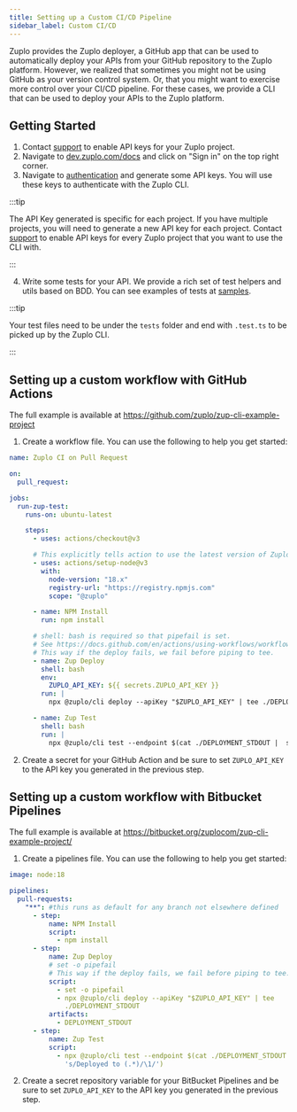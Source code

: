 ```yaml
---
title: Setting up a Custom CI/CD Pipeline
sidebar_label: Custom CI/CD
---
```


Zuplo provides the Zuplo deployer, a GitHub app that can be used to automatically deploy your APIs from your GitHub repository to the Zuplo platform. However, we realized that sometimes you might not be using GitHub as your version control system. Or, that you might want to exercise more control over your CI/CD pipeline. For these cases, we provide a CLI that can be used to deploy your APIs to the Zuplo platform.

## Getting Started

1. Contact [support](mailto:support@zuplo.com) to enable API keys for your Zuplo project.
2. Navigate to [dev.zuplo.com/docs](https://dev.zuplo.com/docs) and click on "Sign in" on the top right corner.
3. Navigate to [authentication](https://dev.zuplo.com/docs/v1/#authentication) and generate some API keys. You will use these keys to authenticate with the Zuplo CLI.

:::tip

The API Key generated is specific for each project. If you have multiple projects, you will need to generate a new API key for each project. Contact [support](mailto:support@zuplo.com) to enable API keys for every Zuplo project that you want to use the CLI with.

:::

4. Write some tests for your API. We provide a rich set of test helpers and utils based on BDD. You can see examples of tests at [samples](https://github.com/zuplo/zup-cli-example-project/tree/main/tests).

:::tip

Your test files need to be under the `tests` folder and end with `.test.ts` to be picked up by the Zuplo CLI.

:::

## Setting up a custom workflow with GitHub Actions

The full example is available at https://github.com/zuplo/zup-cli-example-project

1. Create a workflow file. You can use the following to help you get started:

```yaml title=".github/workflows/main.yaml"
name: Zuplo CI on Pull Request

on:
  pull_request:

jobs:
  run-zup-test:
    runs-on: ubuntu-latest

    steps:
      - uses: actions/checkout@v3

      # This explicitly tells action to use the latest version of Zuplo from the public NPM registry
      - uses: actions/setup-node@v3
        with:
          node-version: "18.x"
          registry-url: "https://registry.npmjs.com"
          scope: "@zuplo"

      - name: NPM Install
        run: npm install

      # shell: bash is required so that pipefail is set.
      # See https://docs.github.com/en/actions/using-workflows/workflow-syntax-for-github-actions#exit-codes-and-error-action-preference
      # This way if the deploy fails, we fail before piping to tee.
      - name: Zup Deploy
        shell: bash
        env:
          ZUPLO_API_KEY: ${{ secrets.ZUPLO_API_KEY }}
        run: |
          npx @zuplo/cli deploy --apiKey "$ZUPLO_API_KEY" | tee ./DEPLOYMENT_STDOUT

      - name: Zup Test
        shell: bash
        run: |
          npx @zuplo/cli test --endpoint $(cat ./DEPLOYMENT_STDOUT |  sed -E 's/Deployed to (.*)/\1/')
```

2. Create a secret for your GitHub Action and be sure to set `ZUPLO_API_KEY` to the API key you generated in the previous step.

## Setting up a custom workflow with Bitbucket Pipelines

The full example is available at https://bitbucket.org/zuplocom/zup-cli-example-project/

1. Create a pipelines file. You can use the following to help you get started:

```yaml title="bitbucket-pipelines.yml"
image: node:18

pipelines:
  pull-requests:
    "**": #this runs as default for any branch not elsewhere defined
      - step:
          name: NPM Install
          script:
            - npm install
      - step:
          name: Zup Deploy
          # set -o pipefail
          # This way if the deploy fails, we fail before piping to tee.
          script:
            - set -o pipefail
            - npx @zuplo/cli deploy --apiKey "$ZUPLO_API_KEY" | tee
              ./DEPLOYMENT_STDOUT
          artifacts:
            - DEPLOYMENT_STDOUT
      - step:
          name: Zup Test
          script:
            - npx @zuplo/cli test --endpoint $(cat ./DEPLOYMENT_STDOUT |  sed -E
              's/Deployed to (.*)/\1/')
```

2. Create a secret repository variable for your BitBucket Pipelines and be sure to set `ZUPLO_API_KEY` to the API key you generated in the previous step.
